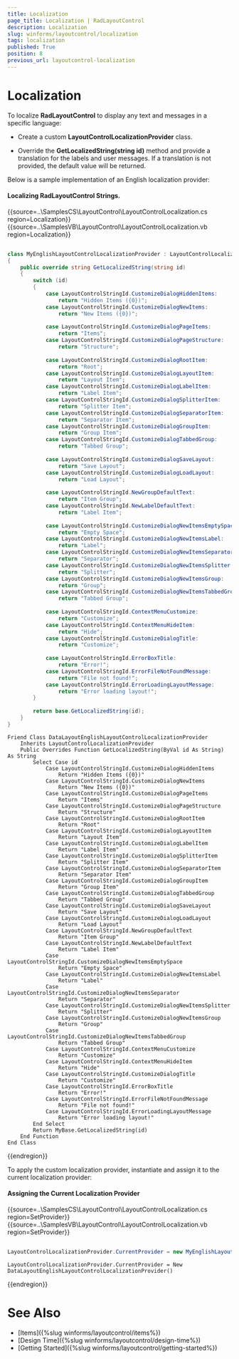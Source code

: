 ```yaml
---
title: Localization
page_title: Localization | RadLayoutControl
description: Localization
slug: winforms/layoutcontrol/localization
tags: localization
published: True
position: 8
previous_url: layoutcontrol-localization
---
```


# Localization

To localize __RadLayoutControl__ to display any text and messages in a specific language:

* Create a custom __LayoutControlLocalizationProvider__ class.        

* Override the __GetLocalizedString(string id)__ method and provide a translation for the labels and user messages. If a translation is not provided, the default value will be returned.

Below is a sample implementation of an English localization provider:

#### Localizing RadLayoutControl Strings.

{{source=..\SamplesCS\LayoutControl\LayoutControlLocalization.cs region=Localization}} 
{{source=..\SamplesVB\LayoutControl\LayoutControlLocalization.vb region=Localization}} 

````C#
    
class MyEnglishLayoutControlLocalizationProvider : LayoutControlLocalizationProvider
{
    public override string GetLocalizedString(string id)
    {
        switch (id)
        {
            case LayoutControlStringId.CustomizeDialogHiddenItems:
                return "Hidden Items ({0})";
            case LayoutControlStringId.CustomizeDialogNewItems:
                return "New Items ({0})";
                
            case LayoutControlStringId.CustomizeDialogPageItems:
                return "Items";
            case LayoutControlStringId.CustomizeDialogPageStructure:
                return "Structure";
                
            case LayoutControlStringId.CustomizeDialogRootItem:
                return "Root";
            case LayoutControlStringId.CustomizeDialogLayoutItem:
                return "Layout Item";
            case LayoutControlStringId.CustomizeDialogLabelItem:
                return "Label Item";
            case LayoutControlStringId.CustomizeDialogSplitterItem:
                return "Splitter Item";
            case LayoutControlStringId.CustomizeDialogSeparatorItem:
                return "Separator Item";
            case LayoutControlStringId.CustomizeDialogGroupItem:
                return "Group Item";
            case LayoutControlStringId.CustomizeDialogTabbedGroup:
                return "Tabbed Group";
                
            case LayoutControlStringId.CustomizeDialogSaveLayout:
                return "Save Layout";
            case LayoutControlStringId.CustomizeDialogLoadLayout:
                return "Load Layout";
                
            case LayoutControlStringId.NewGroupDefaultText:
                return "Item Group";
            case LayoutControlStringId.NewLabelDefaultText:
                return "Label Item";
                
            case LayoutControlStringId.CustomizeDialogNewItemsEmptySpace:
                return "Empty Space";
            case LayoutControlStringId.CustomizeDialogNewItemsLabel:
                return "Label";
            case LayoutControlStringId.CustomizeDialogNewItemsSeparator:
                return "Separator";
            case LayoutControlStringId.CustomizeDialogNewItemsSplitter:
                return "Splitter";
            case LayoutControlStringId.CustomizeDialogNewItemsGroup:
                return "Group";
            case LayoutControlStringId.CustomizeDialogNewItemsTabbedGroup:
                return "Tabbed Group";
                
            case LayoutControlStringId.ContextMenuCustomize:
                return "Customize";
            case LayoutControlStringId.ContextMenuHideItem:
                return "Hide";
            case LayoutControlStringId.CustomizeDialogTitle:
                return "Customize";
                
            case LayoutControlStringId.ErrorBoxTitle:
                return "Error!";
            case LayoutControlStringId.ErrorFileNotFoundMessage:
                return "File not found!";
            case LayoutControlStringId.ErrorLoadingLayoutMessage:
                return "Error loading layout!";
        }
    
        return base.GetLocalizedString(id);
    }
}

````
````VB.NET
Friend Class DataLayoutEnglishLayoutControlLocalizationProvider
    Inherits LayoutControlLocalizationProvider
    Public Overrides Function GetLocalizedString(ByVal id As String) As String
        Select Case id
            Case LayoutControlStringId.CustomizeDialogHiddenItems
                Return "Hidden Items ({0})"
            Case LayoutControlStringId.CustomizeDialogNewItems
                Return "New Items ({0})"
            Case LayoutControlStringId.CustomizeDialogPageItems
                Return "Items"
            Case LayoutControlStringId.CustomizeDialogPageStructure
                Return "Structure"
            Case LayoutControlStringId.CustomizeDialogRootItem
                Return "Root"
            Case LayoutControlStringId.CustomizeDialogLayoutItem
                Return "Layout Item"
            Case LayoutControlStringId.CustomizeDialogLabelItem
                Return "Label Item"
            Case LayoutControlStringId.CustomizeDialogSplitterItem
                Return "Splitter Item"
            Case LayoutControlStringId.CustomizeDialogSeparatorItem
                Return "Separator Item"
            Case LayoutControlStringId.CustomizeDialogGroupItem
                Return "Group Item"
            Case LayoutControlStringId.CustomizeDialogTabbedGroup
                Return "Tabbed Group"
            Case LayoutControlStringId.CustomizeDialogSaveLayout
                Return "Save Layout"
            Case LayoutControlStringId.CustomizeDialogLoadLayout
                Return "Load Layout"
            Case LayoutControlStringId.NewGroupDefaultText
                Return "Item Group"
            Case LayoutControlStringId.NewLabelDefaultText
                Return "Label Item"
            Case LayoutControlStringId.CustomizeDialogNewItemsEmptySpace
                Return "Empty Space"
            Case LayoutControlStringId.CustomizeDialogNewItemsLabel
                Return "Label"
            Case LayoutControlStringId.CustomizeDialogNewItemsSeparator
                Return "Separator"
            Case LayoutControlStringId.CustomizeDialogNewItemsSplitter
                Return "Splitter"
            Case LayoutControlStringId.CustomizeDialogNewItemsGroup
                Return "Group"
            Case LayoutControlStringId.CustomizeDialogNewItemsTabbedGroup
                Return "Tabbed Group"
            Case LayoutControlStringId.ContextMenuCustomize
                Return "Customize"
            Case LayoutControlStringId.ContextMenuHideItem
                Return "Hide"
            Case LayoutControlStringId.CustomizeDialogTitle
                Return "Customize"
            Case LayoutControlStringId.ErrorBoxTitle
                Return "Error!"
            Case LayoutControlStringId.ErrorFileNotFoundMessage
                Return "File not found!"
            Case LayoutControlStringId.ErrorLoadingLayoutMessage
                Return "Error loading layout!"
        End Select
        Return MyBase.GetLocalizedString(id)
    End Function
End Class

````

{{endregion}} 

To apply the custom localization provider, instantiate and assign it to the current localization provider:

#### Assigning the Current Localization Provider

{{source=..\SamplesCS\LayoutControl\LayoutControlLocalization.cs region=SetProvider}} 
{{source=..\SamplesVB\LayoutControl\LayoutControlLocalization.vb region=SetProvider}} 

````C#
            
LayoutControlLocalizationProvider.CurrentProvider = new MyEnglishLayoutControlLocalizationProvider();

````
````VB.NET
LayoutControlLocalizationProvider.CurrentProvider = New DataLayoutEnglishLayoutControlLocalizationProvider()

````

{{endregion}}

# See Also

* [Items]({%slug winforms/layoutcontrol/items%})
* [Design Time]({%slug winforms/layoutcontrol/design-time%})
* [Getting Started]({%slug winforms/layoutcontrol/getting-started%})